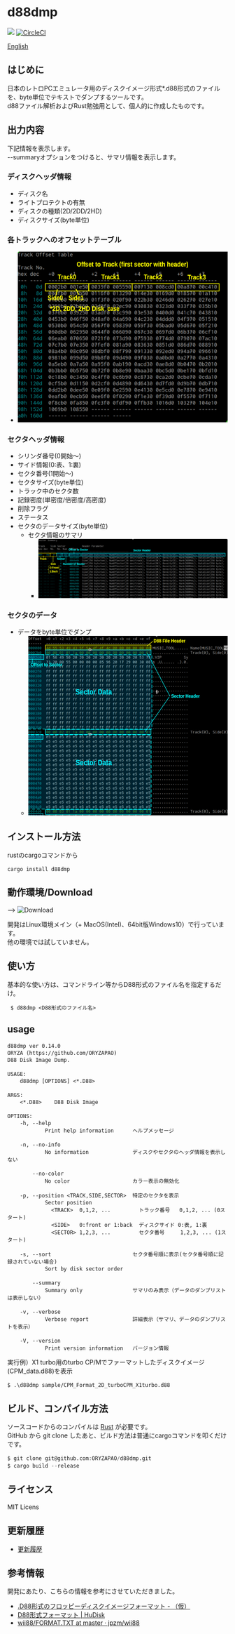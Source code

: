 d88dmp
=======
![](https://github.com/ORYZAPAO/d88dmp/workflows/Rust/badge.svg)
[![CircleCI](https://circleci.com/gh/ORYZAPAO/d88dmp/tree/main.svg?style=svg)](https://circleci.com/gh/ORYZAPAO/d88dmp/tree/main)

[English](/README.md)

はじめに
--------

日本のレトロPCエミュレータ用のディスクイメージ形式*.d88形式のファイルを、byte単位でテキストでダンプするツールです。  
d88ファイル解析およびRust勉強用として、個人的に作成したものです。  

出力内容
--------

下記情報を表示します。  
--summaryオプションをつけると、サマリ情報を表示します。  
### ディスクヘッダ情報
  + ディスク名
  + ライトプロテクトの有無
  + ディスクの種類(2D/2DD/2HD)
  + ディスクサイズ(byte単位)
### 各トラックへのオフセットテーブル
  + ![example](https://github.com/ORYZAPAO/d88dmp/blob/main/image/d88dmp_track_offset.png?raw=true)
### セクタヘッダ情報
  + シリンダ番号(0開始〜)
  + サイド情報(0:表、1:裏) 
  + セクタ番号(1開始〜) 
  + セクタサイズ(byte単位)
  + トラック中のセクタ数
  + 記録密度(単密度/倍密度/高密度)
  + 削除フラグ
  + ステータス
  + セクタのデータサイズ(byte単位)
    + セクタ情報のサマリ  
      + ![example](https://github.com/ORYZAPAO/d88dmp/blob/main/image/d88dmp_sector_summary.png?raw=true)
### セクタのデータ
  + データをbyte単位でダンプ  
    + ![example](https://github.com/ORYZAPAO/d88dmp/blob/main/image/d88dmp_row_data.png?raw=true)


インストール方法
---------------------
rustのcargoコマンドから
```
cargo install d88dmp
```

動作環境/Download
------------
--> ![Download](https://github.com/ORYZAPAO/d88dmp/releases)

開発はLinux環境メイン（+ MacOS(Intel)、64bit版Windows10）で行っています。  
他の環境では試していません。

使い方
------
基本的な使い方は、コマンドライン等からD88形式のファイル名を指定するだけ。
```
 $ d88dmp <D88形式のファイル名>
```

## usage 
```
d88dmp ver 0.14.0
ORYZA (https://github.com/ORYZAPAO)
D88 Disk Image Dump.

USAGE:
    d88dmp [OPTIONS] <*.D88>

ARGS:
    <*.D88>    D88 Disk Image

OPTIONS:
    -h, --help
            Print help information      ヘルプメッセージ

    -n, --no-info
            No information              ディスクやセクタのヘッダ情報を表示しない

        --no-color
            No color                    カラー表示の無効化

    -p, --position <TRACK,SIDE,SECTOR>  特定のセクタを表示
            Sector position
              <TRACK>  0,1,2, ...         トラック番号   0,1,2, ... (0スタート)
              <SIDE>   0:front or 1:back  ディスクサイド 0:表, 1:裏 
              <SECTOR> 1,2,3, ...         セクタ番号     1,2,3, ... (1スタート)

    -s, --sort                          セクタ番号順に表示(セクタ番号順に記録されていない場合)
            Sort by disk sector order

        --summary
            Summary only                サマリのみ表示（データのダンプリストは表示しない）

    -v, --verbose
            Verbose report              詳細表示（サマリ、データのダンプリストを表示）

    -V, --version
            Print version information   バージョン情報
```

実行例）X1 turbo用のturbo CP/Mでファーマットしたディスクイメージ(CPM_data.d88)を表示  

```
$ .\d88dmp sample/CPM_Format_2D_turboCPM_X1turbo.d88
```

ビルド、コンパイル方法
---------------------

ソースコードからのコンパイルは [Rust](https://www.rust-lang.org) が必要です。  
GitHub から git clone したあと、ビルド方法は普通にcargoコマンドを叩くだけです。  
```d
$ git clone git@github.com:ORYZAPAO/d88dmp.git
$ cargo build --release
```

ライセンス
----------
 MIT Licens

更新履歴
----------
+ [更新履歴](CHANGELOG.md)

参考情報
---------------------

開発にあたり、こちらの情報を参考にさせていただきました。

+ [.D88形式のフロッピーディスクイメージフォーマット - （仮）](https://gra4.hatenadiary.jp/entry/20171108/1510096429)
+ [D88形式フォーマット | HuDisk](https://boukichi.github.io/HuDisk/DISK.html)
+ [wii88/FORMAT.TXT at master · jpzm/wii88](https://github.com/jpzm/wii88/blob/master/document/FORMAT.TXT)
